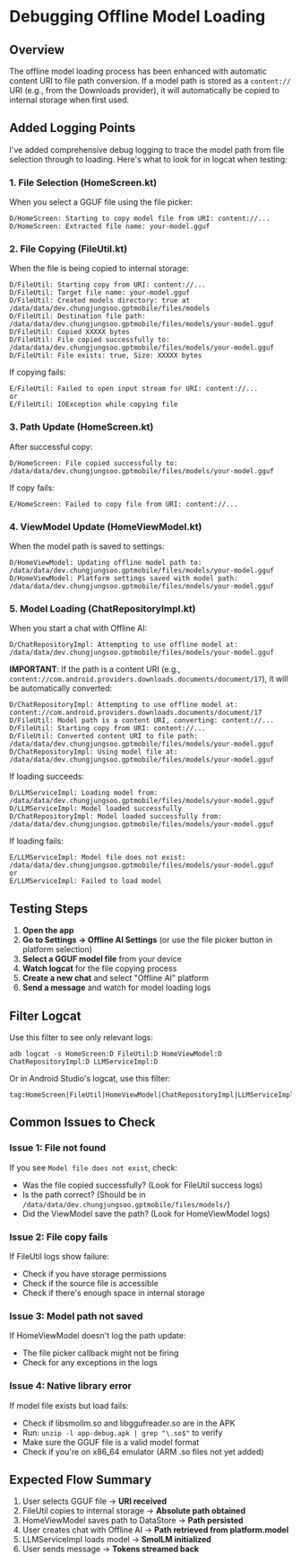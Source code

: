# Debugging Offline Model Loading

## Overview

The offline model loading process has been enhanced with automatic content URI to file path conversion. If a model path is stored as a `content://` URI (e.g., from the Downloads provider), it will automatically be copied to internal storage when first used.

## Added Logging Points

I've added comprehensive debug logging to trace the model path from file selection through to loading. Here's what to look for in logcat when testing:

### 1. File Selection (HomeScreen.kt)

When you select a GGUF file using the file picker:

```
D/HomeScreen: Starting to copy model file from URI: content://...
D/HomeScreen: Extracted file name: your-model.gguf
```

### 2. File Copying (FileUtil.kt)

When the file is being copied to internal storage:

```
D/FileUtil: Starting copy from URI: content://...
D/FileUtil: Target file name: your-model.gguf
D/FileUtil: Created models directory: true at /data/data/dev.chungjungsoo.gptmobile/files/models
D/FileUtil: Destination file path: /data/data/dev.chungjungsoo.gptmobile/files/models/your-model.gguf
D/FileUtil: Copied XXXXX bytes
D/FileUtil: File copied successfully to: /data/data/dev.chungjungsoo.gptmobile/files/models/your-model.gguf
D/FileUtil: File exists: true, Size: XXXXX bytes
```

If copying fails:

```
E/FileUtil: Failed to open input stream for URI: content://...
or
E/FileUtil: IOException while copying file
```

### 3. Path Update (HomeScreen.kt)

After successful copy:

```
D/HomeScreen: File copied successfully to: /data/data/dev.chungjungsoo.gptmobile/files/models/your-model.gguf
```

If copy fails:

```
E/HomeScreen: Failed to copy file from URI: content://...
```

### 4. ViewModel Update (HomeViewModel.kt)

When the model path is saved to settings:

```
D/HomeViewModel: Updating offline model path to: /data/data/dev.chungjungsoo.gptmobile/files/models/your-model.gguf
D/HomeViewModel: Platform settings saved with model path: /data/data/dev.chungjungsoo.gptmobile/files/models/your-model.gguf
```

### 5. Model Loading (ChatRepositoryImpl.kt)

When you start a chat with Offline AI:

```
D/ChatRepositoryImpl: Attempting to use offline model at: /data/data/dev.chungjungsoo.gptmobile/files/models/your-model.gguf
```

**IMPORTANT**: If the path is a content URI (e.g., `content://com.android.providers.downloads.documents/document/17`), it will be automatically converted:

```
D/ChatRepositoryImpl: Attempting to use offline model at: content://com.android.providers.downloads.documents/document/17
D/FileUtil: Model path is a content URI, converting: content://...
D/FileUtil: Starting copy from URI: content://...
D/FileUtil: Converted content URI to file path: /data/data/dev.chungjungsoo.gptmobile/files/models/your-model.gguf
D/ChatRepositoryImpl: Using model file at: /data/data/dev.chungjungsoo.gptmobile/files/models/your-model.gguf
```

If loading succeeds:

```
D/LLMServiceImpl: Loading model from: /data/data/dev.chungjungsoo.gptmobile/files/models/your-model.gguf
D/LLMServiceImpl: Model loaded successfully
D/ChatRepositoryImpl: Model loaded successfully from: /data/data/dev.chungjungsoo.gptmobile/files/models/your-model.gguf
```

If loading fails:

```
E/LLMServiceImpl: Model file does not exist: /data/data/dev.chungjungsoo.gptmobile/files/models/your-model.gguf
or
E/LLMServiceImpl: Failed to load model
```

## Testing Steps

1. **Open the app**
2. **Go to Settings → Offline AI Settings** (or use the file picker button in platform selection)
3. **Select a GGUF model file** from your device
4. **Watch logcat** for the file copying process
5. **Create a new chat** and select "Offline AI" platform
6. **Send a message** and watch for model loading logs

## Filter Logcat

Use this filter to see only relevant logs:

```
adb logcat -s HomeScreen:D FileUtil:D HomeViewModel:D ChatRepositoryImpl:D LLMServiceImpl:D
```

Or in Android Studio's logcat, use this filter:

```
tag:HomeScreen|FileUtil|HomeViewModel|ChatRepositoryImpl|LLMServiceImpl
```

## Common Issues to Check

### Issue 1: File not found

If you see `Model file does not exist`, check:

- Was the file copied successfully? (Look for FileUtil success logs)
- Is the path correct? (Should be in `/data/data/dev.chungjungsoo.gptmobile/files/models/`)
- Did the ViewModel save the path? (Look for HomeViewModel logs)

### Issue 2: File copy fails

If FileUtil logs show failure:

- Check if you have storage permissions
- Check if the source file is accessible
- Check if there's enough space in internal storage

### Issue 3: Model path not saved

If HomeViewModel doesn't log the path update:

- The file picker callback might not be firing
- Check for any exceptions in the logs

### Issue 4: Native library error

If model file exists but load fails:

- Check if libsmollm.so and libggufreader.so are in the APK
- Run: `unzip -l app-debug.apk | grep "\.so$"` to verify
- Make sure the GGUF file is a valid model format
- Check if you're on x86_64 emulator (ARM .so files not yet added)

## Expected Flow Summary

1. User selects GGUF file → **URI received**
2. FileUtil copies to internal storage → **Absolute path obtained**
3. HomeViewModel saves path to DataStore → **Path persisted**
4. User creates chat with Offline AI → **Path retrieved from platform.model**
5. LLMServiceImpl loads model → **SmolLM initialized**
6. User sends message → **Tokens streamed back**
